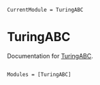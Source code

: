 ```@meta
CurrentModule = TuringABC
```

# TuringABC

Documentation for [TuringABC](https://github.com/torfjelde/TuringABC.jl).

```@index
```

```@autodocs
Modules = [TuringABC]
```
